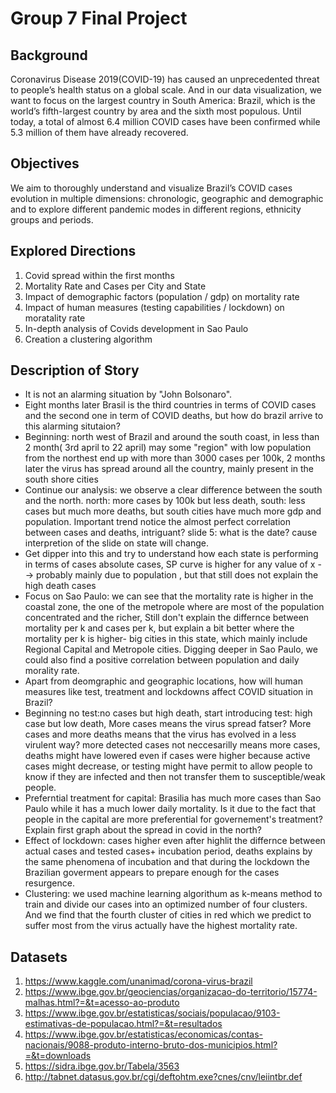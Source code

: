 # Group 7 Final Project

## Background

Coronavirus Disease 2019(COVID-19) has caused an unprecedented threat to people’s health status on a global scale. And in our data visualization, we want to focus on the largest country in South America: Brazil, which is the world’s fifth-largest country by area and the sixth most populous. Until today, a total of almost 6.4 million COVID cases have been confirmed while 5.3 million of them have already recovered. 

## Objectives

We aim to thoroughly understand and visualize Brazil’s COVID cases evolution in multiple dimensions: chronologic, geographic and demographic and  to explore different pandemic modes in different regions, ethnicity groups and periods.

## Explored Directions

1. Covid spread within the first months
2. Mortality Rate and Cases per City and State
3. Impact of demographic factors (population / gdp) on mortality rate
4. Impact of human measures (testing capabilities / lockdown) on moratality rate
5. In-depth analysis of Covids development in Sao Paulo
6. Creation a clustering algorithm

## Description of Story

- It is not an alarming situation by "John Bolsonaro". 
- Eight months later Brasil is the third countries in terms of COVID cases and the second one in term of COVID deaths, but how do brazil arrive to this alarming situtaion? 
- Beginning: north west of Brazil and around the south coast, in less than 2 month( 3rd april to 22 april) may some "region" with low population from the northest  end up with more than 3000 cases per 100k, 2 months later the virus has spread around all the country, mainly present in the south shore cities
- Continue our analysis: we observe a clear difference between the south and the north. north: more cases by 100k but less death, south: less cases but much more deaths, but south cities have much more gdp and population.
Important trend notice the almost perfect correlation between cases and deaths, intriguant? 
slide 5: what is the date? cause interpretion of the slide on state will change.
- Get dipper into this and try to understand how each state is performing in terms of cases absolute cases, SP curve is higher for any value of x --> probably mainly due to population , but that still does not explain the high death cases
- Focus on Sao Paulo: we can see that the mortality rate is higher in the coastal zone, the one of the metropole where are most of the population concentrated and the richer, Still don't explain the differnce between mortality per k and cases per k, but explain a bit better where the mortality per k is higher- big cities in this state, which mainly include Regional Capital and Metropole cities. Digging deeper in Sao Paulo, we could also find a positive correlation between population and daily morality rate.
- Apart from deomgraphic and geographic locations, how will human measures like test, treatment and lockdowns affect COVID situation in Brazil?
- Beginning no test:no cases but high death, start introducing test: high case but low death, More cases means the virus spread fatser? More cases and more deaths means that the virus has evolved in a less virulent way?  more detected cases not neccesarilly means more cases, deaths might have lowered even if cases were higher because active cases might decrease, or testing might have permit to allow people to know if they are infected and then not transfer them to susceptible/weak people.
- Preferntial treatment for capital: Brasilia has much more cases than Sao Paulo while it has a much lower daily mortality. Is it due to the fact that people in the capital are more preferential for governement's treatment?  Explain first graph about the spread in covid in the north?
- Effect of lockdown: cases higher even after highlit the differnce between actual cases and tested cases+ incubation period, deaths explains by the same phenomena of incubation and that during the lockdown the Brazilian goverment appears to prepare enough for the cases resurgence. 
- Clustering: we used machine learning algorithum as k-means method to train and divide our cases into an optimized number of four clusters. And we find that the fourth cluster of cities in red which we predict to suffer most from the virus actually have the highest mortality rate.




## Datasets
1.	https://www.kaggle.com/unanimad/corona-virus-brazil	
2.  https://www.ibge.gov.br/geociencias/organizacao-do-territorio/15774-malhas.html?=&t=acesso-ao-produto
3.  https://www.ibge.gov.br/estatisticas/sociais/populacao/9103-estimativas-de-populacao.html?=&t=resultados
4.  https://www.ibge.gov.br/estatisticas/economicas/contas-nacionais/9088-produto-interno-bruto-dos-municipios.html?=&t=downloads
5.  https://sidra.ibge.gov.br/Tabela/3563
6.  http://tabnet.datasus.gov.br/cgi/deftohtm.exe?cnes/cnv/leiintbr.def
